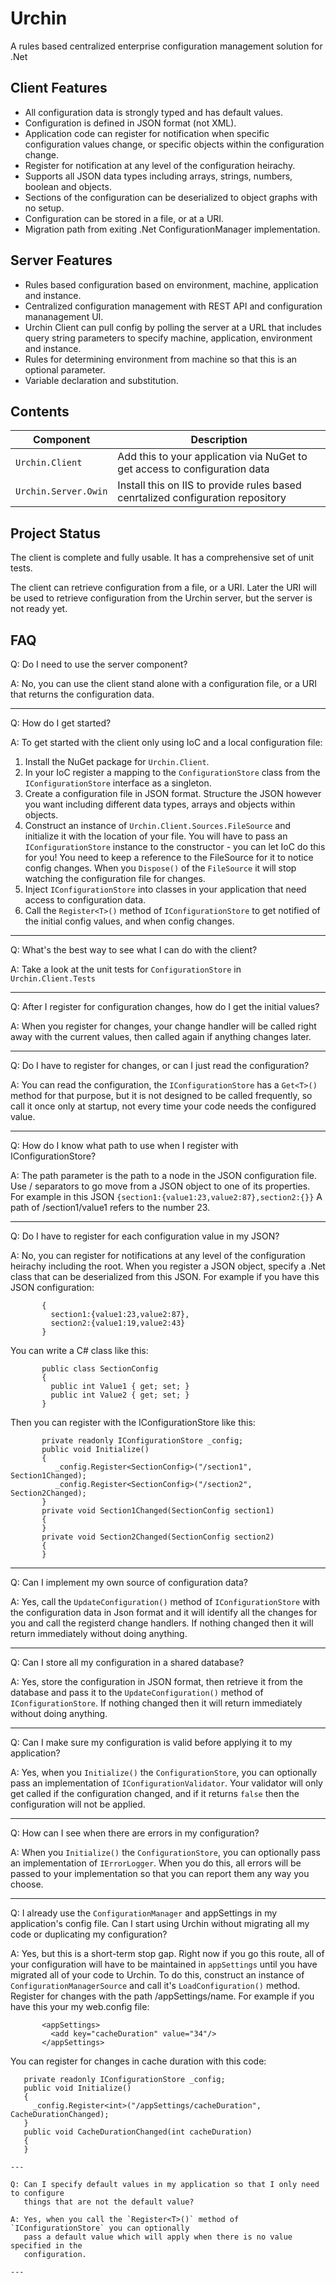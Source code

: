 # Urchin
A rules based centralized enterprise configuration management solution for .Net

## Client Features
* All configuration data is strongly typed and has default values.
* Configuration is defined in JSON format (not XML).
* Application code can register for notification when specific configuration
  values change, or specific objects within the configuration change.
* Register for notification at any level of the configuration heirachy.
* Supports all JSON data types including arrays, strings, numbers, boolean and objects.
* Sections of the configuration can be deserialized to object graphs with no setup.
* Configuration can be stored in a file, or at a URI.
* Migration path from exiting .Net ConfigurationManager implementation.

## Server Features
* Rules based configuration based on environment, machine, application and instance.
* Centralized configuration management with REST API and configuration mananagement UI.
* Urchin Client can pull config by polling the server at a URL that includes query
  string parameters to specify machine, application, environment and instance.
* Rules for determining environment from machine so that this is an optional parameter.
* Variable declaration and substitution.

## Contents
| Component | Description |
| --------- | ----------- |
| `Urchin.Client` | Add this to your application via NuGet to get access to configuration data |
| `Urchin.Server.Owin` | Install this on IIS to provide rules based cenrtalized configuration repository |

## Project Status
The client is complete and fully usable. It has a comprehensive set of unit tests.

The client can retrieve configuration from a file, or a URI. Later the URI will
be used to retrieve configuration from the Urchin server, but the server is not
ready yet.

## FAQ

Q: Do I need to use the server component?

A: No, you can use the client stand alone with a configuration file, or a URI 
   that returns the configuration data.

---

Q: How do I get started?

A: To get started with the client only using IoC and a local configuration file:
   1. Install the NuGet package for `Urchin.Client`.
   2. In your IoC register a mapping to the `ConfigurationStore` class from the
      `IConfigurationStore` interface as a singleton.
   3. Create a configuration file in JSON format. Structure the JSON however you
      want including different data types, arrays and objects within objects.
   4. Construct an instance of `Urchin.Client.Sources.FileSource` and initialize
      it with the location of your file. You will have to pass an
	  `IConfigurationStore` instance to the constructor - you can let IoC do this
	  for you! You need to keep a reference to the FileSource for it to notice 
	  config changes. When you `Dispose()` of the `FileSource` it will stop 
	  watching the configuration file for changes.
   5. Inject `IConfigurationStore` into classes in your application that need 
      access to configuration data.
   6. Call the `Register<T>()` method of `IConfigurationStore` to get notified 
      of the initial config values, and when config changes.

---

Q: What's the best way to see what I can do with the client?

A: Take a look at the unit tests for `ConfigurationStore` in `Urchin.Client.Tests`

---

Q: After I register for configuration changes, how do I get the initial values?

A: When you register for changes, your change handler will be called right away
   with the current values, then called again if anything changes later.

---

Q: Do I have to register for changes, or can I just read the configuration?

A: You can read the configuration, the `IConfigurationStore` has a `Get<T>()`
   method for that purpose, but it is not designed to be called frequently,
   so call it once only at startup, not every time your code needs the
   configured value.

---

Q: How do I know what path to use when I register with IConfigurationStore?

A: The path parameter is the path to a node in the JSON configuration file.
   Use / separators to go move from a JSON object to one of its properties.
   For example in this JSON `{section1:{value1:23,value2:87},section2:{}}`
   A path of /section1/value1 refers to the number 23.

---

Q: Do I have to register for each configuration value in my JSON?

A: No, you can register for notifications at any level of the configuration heirachy
   including the root. When you register a JSON object, specify a .Net class 
   that can be deserialized from this JSON. For example if you have this 
   JSON configuration:
````
       {
         section1:{value1:23,value2:87},
         section2:{value1:19,value2:43}
       }
````
   You can write a C# class like this:
````
       public class SectionConfig
       {
         public int Value1 { get; set; }
         public int Value2 { get; set; }
       }
````
   Then you can register with the IConfigurationStore like this:
````
       private readonly IConfigurationStore _config;
       public void Initialize()
       {
	      _config.Register<SectionConfig>("/section1", Section1Changed);
	      _config.Register<SectionConfig>("/section2", Section2Changed);
       }
       private void Section1Changed(SectionConfig section1)
       {
       }
       private void Section2Changed(SectionConfig section2)
       {
       }
````
---

Q: Can I implement my own source of configuration data?

A: Yes, call the `UpdateConfiguration()` method of `IConfigurationStore` with the
   configuration data in Json format and it will identify all the changes for you 
   and call the registerd change handlers. If nothing changed then it will return 
   immediately without doing anything.

---

Q: Can I store all my configuration in a shared database?

A: Yes, store the configuration in JSON format, then retrieve it from the database
   and pass it to the `UpdateConfiguration()` method of `IConfigurationStore`. If nothing
   changed then it will return immediately without doing anything.

---

Q: Can I make sure my configuration is valid before applying it to my application?

A: Yes, when you `Initialize()` the `ConfigurationStore`, you can optionally pass an
   implementation of `IConfigurationValidator`. Your validator will only get called
   if the configuration changed, and if it returns `false` then the configuration
   will not be applied.

---

Q: How can I see when there are errors in my configuration?

A: When you `Initialize()` the `ConfigurationStore`, you can optionally pass an
   implementation of `IErrorLogger`. When you do this, all errors will be passed
   to your implementation so that you can report them any way you choose.

---

Q: I already use the `ConfigurationManager` and appSettings in my application's config
   file. Can I start using Urchin without migrating all my code or duplicating my
   configuration?

A: Yes, but this is a short-term stop gap. Right now if you go this route, all of
   your configuration will have to be maintained in `appSettings` until you have 
   migrated all of your code to Urchin.
   To do this, construct an instance of `ConfigurationManagerSource` and call it's 
   `LoadConfiguration()` method. Register for changes with the path /appSettings/name.
   For example if you have this your my web.config file:
````
       <appSettings>
         <add key="cacheDuration" value="34"/>
       </appSettings>
````
   You can register for changes in cache duration with this code:

       private readonly IConfigurationStore _config;
       public void Initialize()
       {
         _config.Register<int>("/appSettings/cacheDuration", CacheDurationChanged);
       }
       public void CacheDurationChanged(int cacheDuration)
       {
       }
````
---

Q: Can I specify default values in my application so that I only need to configure
   things that are not the default value?

A: Yes, when you call the `Register<T>()` method of `IConfigurationStore` you can optionally
   pass a default value which will apply when there is no value specified in the
   configuration.

---
